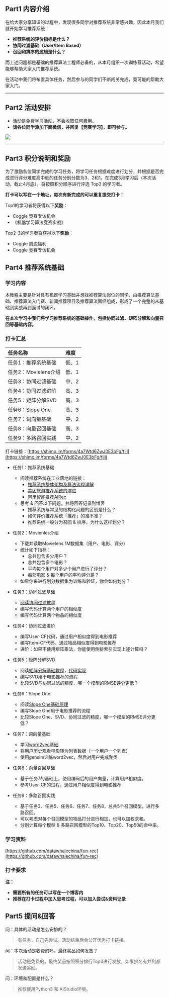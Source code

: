<!-- Coggle 30 Days of ML（22年4月） -->
<!-- 30天入门数据竞赛 -->
<!-- 2022-04-01 -->
<!-- <a target="_blank" href="https://www.zhihu.com/people/ashui233/">阿水</a>, <a target="_blank" href="https://www.zhihu.com/people/wang-he-13-93">鱼遇雨欲语与余</a>-->
<!-- <a href="https://coggle.club/blog/30days-of-ml-202201">学习资料</a>##<a href="https://shimo.im/forms/vZyk3Pvmc7kvAskG/fill">打卡链接</a> -->


## Part1 内容介绍

在给大家分享知识的过程中，发现很多同学对推荐系统非常感兴趣，因此本月我们就开始学习推荐系统：

* **推荐系统的评价指标是什么？**
* **协同过滤基础（User/Item Based）**
* **召回和排序的逻辑是什么？**


而上述问题都是基础的推荐算法工程师必备的，从本月组织一次训练营活动，希望能够帮助大家入门推荐系统。

在活动中我们将布置具体任务，然后参与的同学们不断闯关完成，竟可能的帮助大家入门。


---


## Part2 活动安排

* 活动是免费学习活动，不会收取任何费用。
* **请各位同学添加下面微信，并回复【竞赛学习】，即可参与。**

![](https://cdn.coggle.club/coggle666_qrcode.png)

---

## Part3 积分说明和奖励

为了激励各位同学完成的学习任务，将学习任务根据难度进行划分，并根据是否完成进行评分难度高中低的任务分别分数为3、2和1。在完成3月学习后（本次活动，截止4月底），将按照积分顺序进行评选 Top3 的学习者。

**打卡可以写在一个地址，每次有新完成的可以重复提交打卡！**

Top1的学习者将获得以下**奖励**：
* Coggle 竞赛专访机会
* 《机器学习算法竞赛实战》


Top2-3的学习者将获得以下**奖励**：
* Coggle 周边福利
* Coggle 竞赛专访机会


## Part4 推荐系统基础

### 学习内容

本教程主要是针对具有机器学习基础并想找推荐算法岗位的同学，由推荐算法基础、推荐算法入门赛、新闻推荐项目及推荐算法面经组成，形成了一个完整的从基础到实战再到面试的闭环。

**在本次学习中我们将学习推荐系统的基础操作，包括协同过滤、矩阵分解和向量召回等基础内容。**

### 打卡汇总

| 任务名称                       | 难度  |
| :----------------------------- | :---- |
| 任务1：推荐系统基础         | 低、1 |
| 任务2：Movielens介绍      | 低、1 |
| 任务3：协同过滤基础             | 中、2 |
| 任务4：协同过滤进阶       | 高、3 |
| 任务5：矩阵分解SVD              | 高、3 |
| 任务6：Slope One      | 高、3 |
| 任务7：词向量基础         | 中、2 |
| 任务8：向量召回基础    | 高、3 |
| 任务9：多路召回实践 | 中、2 |


打卡链接：[https://shimo.im/forms/4a7Wtd6ZwJ0E3bFg/fill](https://shimo.im/forms/4a7Wtd6ZwJ0E3bFg/fill)

- 任务1：推荐系统基础
    - 阅读推荐系统在工业落地的链接：
        - [推荐系统整体架构及算法流程详解](https://mp.weixin.qq.com/s/WXcfdzz7vts9UYBVxWs3AA)
        - [美团旅游推荐系统的演进](https://tech.meituan.com/2017/03/24/travel-recsys.html)
        - [阿里智能推荐AIRec](https://www.alibabacloud.com/zh/product/airec)
    - 思考 & 回答以下问题，并将回答记录到博客
        - 推荐系统与常见的结构化问题的区别是什么？
        - 如何评价推荐系统「推荐」的准不准？
        - 推荐系统一般分为召回 & 排序，为什么这样划分？


- 任务2：Movienles介绍
    - 下载并读取Movielens 1M数据集（用户、电影、评分）
    - 统计如下指标：
        - 总共包含多少用户？
        - 总共包含多个电影？
        - 平均每个用户对多少个用户进行了评分？
        - 每部电影 & 每个用户的平均评分是？
    - 如果你来进行划分数据集为训练和验证，你会如何划分？


- 任务3：协同过滤基础
    - [阅读协同过滤教程](https://github.com/datawhalechina/fun-rec/blob/master/docs/%E7%AC%AC%E4%B8%80%E7%AB%A0%20%E6%8E%A8%E8%8D%90%E7%B3%BB%E7%BB%9F%E5%9F%BA%E7%A1%80/1.1%20%E5%9F%BA%E7%A1%80%E6%8E%A8%E8%8D%90%E7%AE%97%E6%B3%95/1.1.2%20%E5%8D%8F%E5%90%8C%E8%BF%87%E6%BB%A4.md)
    - 编写代码计算两个用户的相似度
    - 编写代码计算两个物品的相似度
    
- 任务4：协同过滤进阶
    - 编写User-CF代码，通过用户相似度得到电影推荐
    - 编写Item-CF代码，通过物品相似度得到电影推荐
    - 进阶：如果不使用矩阵乘法，你能使用倒排索引实现上述计算吗？

- 任务5：矩阵分解SVD
    - 阅读[矩阵分解基础教程](https://github.com/datawhalechina/fun-rec/blob/master/docs/%E7%AC%AC%E4%B8%80%E7%AB%A0%20%E6%8E%A8%E8%8D%90%E7%B3%BB%E7%BB%9F%E5%9F%BA%E7%A1%80/1.1%20%E5%9F%BA%E7%A1%80%E6%8E%A8%E8%8D%90%E7%AE%97%E6%B3%95/1.1.2%20%E5%8D%8F%E5%90%8C%E8%BF%87%E6%BB%A4.md)，[代码实现](https://alyssaq.github.io/2015/20150426-simple-movie-recommender-using-svd/)
    - 编写SVD用于电影推荐的流程
    - 比较SVD与协同过滤的精度，哪一个模型的RMSE评分更低？


- 任务6：Slope One
    - 阅读[Slope One基础原理](https://blog.csdn.net/xidianliutingting/article/details/51916578)
    - 编写Slope One用于电影推荐的流程
    - 比较Slope One、SVD、协同过滤的精度，哪一个模型的RMSE评分更低？

- 任务7：词向量基础
    - 学习[word2vec基础](https://cloud.tencent.com/developer/article/1486055)
    - 将用户历史观看电影转为列表数据（一个用户一个列表）
    - 使用gensim训练word2vec，然后对用户完成聚类

- 任务8：向量召回基础
    - 基于任务7的基础上，使用编码后的用户向量，计算用户相似度。
    - 参考User-CF的过程，通过用户相似度得到电影推荐

- 任务9：多路召回实践
    - 基于任务3、任务5、任务6、任务7、任务8，总共5个召回模型，进行多路召回。
    - 可以考虑对每个召回模型的物品打分进行相加，也可以加权求和。
    - 分别计算每个模型 & 多路召回模型的Top10、Top20、Top50的命中率。


### 学习资料

[https://github.com/datawhalechina/fun-rec](https://github.com/datawhalechina/fun-rec)

### 打卡要求

**注：**

* **需要所有的任务可以写在一个博客内**
* **推荐在打卡过程中加入思考过程，可以加入尝试&资料记录**


## Part5 提问&回答

问：具体的活动是怎么安排的？

>有任务，自己先尝试。活动结束后会公开优秀打卡链接。

问：本次活动是收费的吗，最终奖品如何发放？

>活动是免费的，最终奖品按照积分排行Top3进行发放，如果排名有并列都发送奖励。

问：环境和配置是什么？

> 推荐使用Python3 和 AIStudio环境。